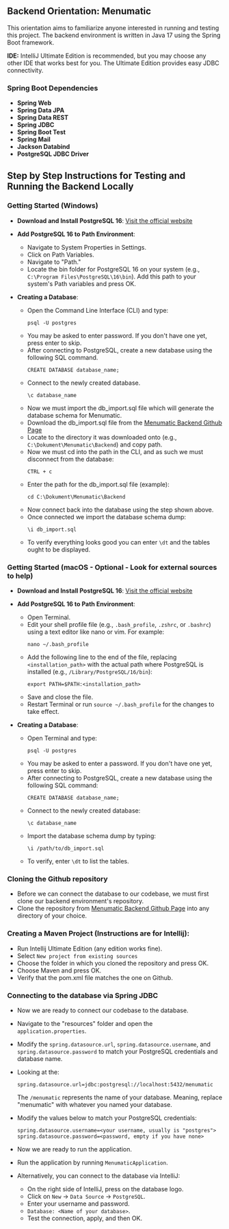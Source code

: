 ## Backend Orientation: Menumatic

This orientation aims to familiarize anyone interested in running and testing this project. The backend environment is written in Java 17 using the Spring Boot framework.

**IDE:** IntelliJ Ultimate Edition is recommended, but you may choose any other IDE that works best for you. The Ultimate Edition provides easy JDBC connectivity.

### Spring Boot Dependencies

- **Spring Web**
- **Spring Data JPA**
- **Spring Data REST**
- **Spring JDBC**
- **Spring Boot Test**
- **Spring Mail**
- **Jackson Databind**
- **PostgreSQL JDBC Driver**

## Step by Step Instructions for Testing and Running the Backend Locally

### Getting Started (Windows)

- **Download and Install PostgreSQL 16**: 
  [Visit the official website](https://www.postgresql.org/download/)

- **Add PostgreSQL 16 to Path Environment**:
  - Navigate to System Properties in Settings.
  - Click on Path Variables.
  - Navigate to "Path."
  - Locate the bin folder for PostgreSQL 16 on your system (e.g., `C:\Program Files\PostgreSQL\16\bin`). Add this path to your system's Path variables and press OK.


- **Creating a Database**:
  - Open the Command Line Interface (CLI) and type: 
    ```
    psql -U postgres
    ```
  - You may be asked to enter password. If you don't have one yet, press enter to skip.
  - After connecting to PostgreSQL, create a new database using the following SQL command.
    ```
    CREATE DATABASE database_name;
    ```
  - Connect to the newly created database.
    ```
    \c database_name
    ```
  - Now we must import the db_import.sql file which will generate the database schema for Menumatic.
  - Download the db_import.sql file from the [Menumatic Backend Github Page](https://github.com/team-havstrut-2024/menumatic-backend)
  - Locate to the directory it was downloaded onto (e.g., `C:\Dokument\Menumatic\Backend`) and copy path.
  - Now we must cd into the path in the CLI, and as such we must disconnect from the database:
    ```
    CTRL + c
    ```
  - Enter the path for the db_import.sql file (example): 
    ```
    cd C:\Dokument\Menumatic\Backend
    ```
  - Now connect back into the database using the step shown above.
  - Once connected we import the database schema dump:
    ```
    \i db_import.sql
    ```
  - To verify everything looks good you can enter ``` \dt ``` and the tables ought to be displayed.


### Getting Started (macOS - Optional - Look for external sources to help)

- **Download and Install PostgreSQL 16**: 
  [Visit the official website](https://www.postgresql.org/download/)

- **Add PostgreSQL 16 to Path Environment**:
  - Open Terminal.
  - Edit your shell profile file (e.g., `.bash_profile`, `.zshrc`, or `.bashrc`) using a text editor like nano or vim. For example:
    ```
    nano ~/.bash_profile
    ```
  - Add the following line to the end of the file, replacing `<installation_path>` with the actual path where PostgreSQL is installed (e.g., `/Library/PostgreSQL/16/bin`):
    ```
    export PATH=$PATH:<installation_path>
    ```
  - Save and close the file.
  - Restart Terminal or run `source ~/.bash_profile` for the changes to take effect.

- **Creating a Database**:
  - Open Terminal and type:
    ```
    psql -U postgres
    ```
  - You may be asked to enter a password. If you don't have one yet, press enter to skip.
  - After connecting to PostgreSQL, create a new database using the following SQL command:
    ```
    CREATE DATABASE database_name;
    ```
  - Connect to the newly created database:
    ```
    \c database_name
    ```
  - Import the database schema dump by typing:
    ```
    \i /path/to/db_import.sql
    ```
  - To verify, enter `\dt` to list the tables.  

### Cloning the Github repository
  - Before we can connect the database to our codebase, we must first clone our backend environment's repository.
  - Clone the repository from [Menumatic Backend Github Page](https://github.com/team-havstrut-2024/menumatic-backend) into any directory of your choice.

### Creating a Maven Project (Instructions are for Intellij):
  - Run Intellij Ultimate Edition (any edition works fine).
  - Select ``` New project from existing sources ```
  - Choose the folder in which you cloned the repository and press OK.
  - Choose Maven and press OK.
  - Verify that the pom.xml file matches the one on Github.

### Connecting to the database via Spring JDBC
  - Now we are ready to connect our codebase to the database.
  - Navigate to the "resources" folder and open the ``` application.properties ```.
  - Modify the `spring.datasource.url`, `spring.datasource.username`, and `spring.datasource.password` to match your PostgreSQL credentials and database name.

  - Looking at the:
    ```
    spring.datasource.url=jdbc:postgresql://localhost:5432/menumatic
    ```
    The ``` /menumatic ``` represents the name of your database. Meaning, replace "menumatic" with whatever you named your database.
  - Modify the values below to match your PostgreSQL credentials:
    ```
    spring.datasource.username=<your username, usually is "postgres">
    spring.datasource.password=<password, empty if you have none>
    ```
  - Now we are ready to run the application.
  - Run the application by running `MenumaticApplication`.

  - Alternatively, you can connect to the database via IntelliJ:
    - On the right side of IntelliJ, press on the database logo.
    - Click on `New` -> `Data Source` -> `PostgreSQL`.
    - Enter your username and password.
    - `Database: <Name of your database>`.
    - Test the connection, apply, and then OK.

